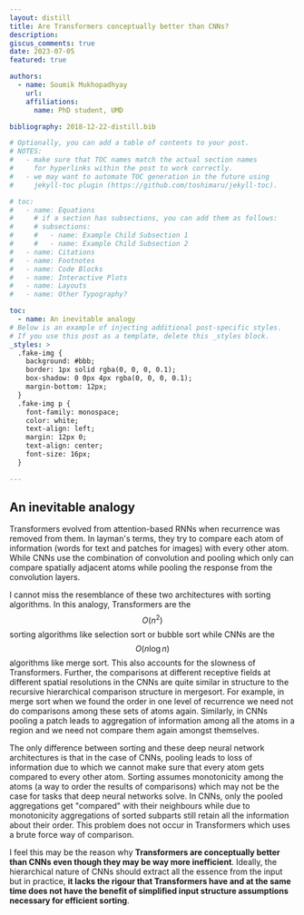 ```yaml
---
layout: distill
title: Are Transformers conceptually better than CNNs?
description: 
giscus_comments: true
date: 2023-07-05
featured: true

authors:
  - name: Soumik Mukhopadhyay
    url: 
    affiliations:
      name: PhD student, UMD

bibliography: 2018-12-22-distill.bib

# Optionally, you can add a table of contents to your post.
# NOTES:
#   - make sure that TOC names match the actual section names
#     for hyperlinks within the post to work correctly.
#   - we may want to automate TOC generation in the future using
#     jekyll-toc plugin (https://github.com/toshimaru/jekyll-toc).

# toc:
#   - name: Equations
#     # if a section has subsections, you can add them as follows:
#     # subsections:
#     #   - name: Example Child Subsection 1
#     #   - name: Example Child Subsection 2
#   - name: Citations
#   - name: Footnotes
#   - name: Code Blocks
#   - name: Interactive Plots
#   - name: Layouts
#   - name: Other Typography?

toc:
  - name: An inevitable analogy
# Below is an example of injecting additional post-specific styles.
# If you use this post as a template, delete this _styles block.
_styles: >
  .fake-img {
    background: #bbb;
    border: 1px solid rgba(0, 0, 0, 0.1);
    box-shadow: 0 0px 4px rgba(0, 0, 0, 0.1);
    margin-bottom: 12px;
  }
  .fake-img p {
    font-family: monospace;
    color: white;
    text-align: left;
    margin: 12px 0;
    text-align: center;
    font-size: 16px;
  }

---
```


## An inevitable analogy

Transformers evolved from attention-based RNNs when recurrence was removed from them. In layman's terms, they try to compare each atom of information (words for text and patches for images) with every other atom. While CNNs use the combination of convolution and pooling which only can compare spatially adjacent atoms while pooling the response from the convolution layers. 

I cannot miss the resemblance of these two architectures with sorting algorithms. In this analogy, Transformers are the $$O(n^2)$$ sorting algorithms like selection sort or bubble sort while CNNs are the $$O(n\log n)$$ algorithms like merge sort. This also accounts for the slowness of Transformers. Further, the comparisons at different receptive fields at different spatial resolutions in the CNNs are quite similar in structure to the recursive hierarchical comparison structure in mergesort. For example, in merge sort when we found the order in one level of recurrence we need not do comparisons among these sets of atoms again. Similarly, in CNNs pooling a patch leads to aggregation of information among all the atoms in a region and we need not compare them again amongst themselves.

The only difference between sorting and these deep neural network architectures is that in the case of CNNs, pooling leads to loss of information due to which we cannot make sure that every atom gets compared to every other atom. Sorting assumes monotonicity among the atoms (a way to order the results of comparisons) which may not be the case for tasks that deep neural networks solve. In CNNs, only the pooled aggregations get "compared" with their neighbours while due to monotonicity aggregations of sorted subparts still retain all the information about their order. This problem does not occur in Transformers which uses a brute force way of comparison. 

I feel this may be the reason why **Transformers are conceptually better than CNNs even though they may be way more inefficient**. Ideally, the hierarchical nature of CNNs should extract all the essence from the input but in practice, **it lacks the rigour that Transformers have and at the same time does not have the benefit of simplified input structure assumptions necessary for efficient sorting**. 